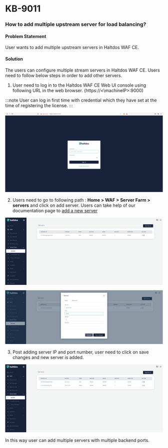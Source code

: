 # KB-9011

### **How to add multiple upstream server for load balancing?**

#### **Problem Statement**

User wants to add multiple upstream servers in Haltdos WAF CE.

#### **Solution**

The users can configure multiple stream servers in Haltdos WAF CE. Users need to follow below steps in order to add other servers.

1. User need to log in to the Haltdos WAF CE Web UI console using following URL in the web browser. (https://<\machineIP>:9000)

:::note
User can log in first time with credential which they have set at the time of registering the license.
:::

![](/img/ce-waf/kb/login.png)

2. Users need to go to following path : **Home > WAF > Server Farm > servers** and click on add server. Users can take help of our documentation page to [add a new server](/docs/community/kb/kb-9005.md)

![](/img/ce-waf/kb/add_server.png)

![](/img/ce-waf/kb/add_server1.png)

3. Post adding server IP and port number, user need to click on save changes and new server is added. 

![](/img/ce-waf/kb/add_server2.png)

In this way user can add multiple servers with multiple backend ports.




